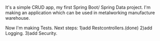 It's a simple CRUD app, my first Spring Boot/ Spring Data project. I'm making an application which can be used in metalworking manufacture warehouse.

Now I'm making Tests.
Next steps:
1)add Restcontrollers.(done) 
2)add Logging.
3)add Security.
